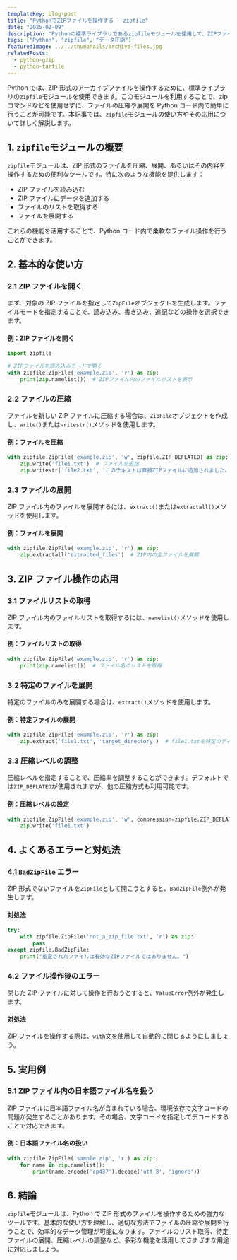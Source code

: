 ```yaml
---
templateKey: blog-post
title: "PythonでZIPファイルを操作する - zipfile"
date: "2025-02-09"
description: "Pythonの標準ライブラリであるzipfileモジュールを使用して、ZIPファイルの作成、展開、操作方法を詳しく解説します。圧縮ファイルの扱い方や、便利なユースケースについても網羅しています。"
tags: ["Python", "zipfile", "データ圧縮"]
featuredImage: ../../thumbnails/archive-files.jpg
relatedPosts:
  - python-gzip
  - python-tarfile
---
```


Python では、ZIP 形式のアーカイブファイルを操作するために、標準ライブラリの`zipfile`モジュールを使用できます。このモジュールを利用することで、zip コマンドなどを使用せずに、ファイルの圧縮や展開を Python コード内で簡単に行うことが可能です。本記事では、`zipfile`モジュールの使い方やその応用について詳しく解説します。

## 1. `zipfile`モジュールの概要

`zipfile`モジュールは、ZIP 形式のファイルを圧縮、展開、あるいはその内容を操作するための便利なツールです。特に次のような機能を提供します：

- ZIP ファイルを読み込む
- ZIP ファイルにデータを追加する
- ファイルのリストを取得する
- ファイルを展開する

これらの機能を活用することで、Python コード内で柔軟なファイル操作を行うことができます。

## 2. 基本的な使い方

### 2.1 ZIP ファイルを開く

まず、対象の ZIP ファイルを指定して`ZipFile`オブジェクトを生成します。ファイルモードを指定することで、読み込み、書き込み、追記などの操作を選択できます。

#### 例：ZIP ファイルを開く

```python
import zipfile

# ZIPファイルを読み込みモードで開く
with zipfile.ZipFile('example.zip', 'r') as zip:
    print(zip.namelist())  # ZIPファイル内のファイルリストを表示
```

### 2.2 ファイルの圧縮

ファイルを新しい ZIP ファイルに圧縮する場合は、`ZipFile`オブジェクトを作成し、`write()`または`writestr()`メソッドを使用します。

#### 例：ファイルを圧縮

```python
with zipfile.ZipFile('example.zip', 'w', zipfile.ZIP_DEFLATED) as zip:
    zip.write('file1.txt')  # ファイルを追加
    zip.writestr('file2.txt', 'このテキストは直接ZIPファイルに追加されました。')
```

### 2.3 ファイルの展開

ZIP ファイル内のファイルを展開するには、`extract()`または`extractall()`メソッドを使用します。

#### 例：ファイルを展開

```python
with zipfile.ZipFile('example.zip', 'r') as zip:
    zip.extractall('extracted_files')  # ZIP内の全ファイルを展開
```

## 3. ZIP ファイル操作の応用

### 3.1 ファイルリストの取得

ZIP ファイル内のファイルリストを取得するには、`namelist()`メソッドを使用します。

#### 例：ファイルリストの取得

```python
with zipfile.ZipFile('example.zip', 'r') as zip:
    print(zip.namelist())  # ファイル名のリストを取得
```

### 3.2 特定のファイルを展開

特定のファイルのみを展開する場合は、`extract()`メソッドを使用します。

#### 例：特定ファイルの展開

```python
with zipfile.ZipFile('example.zip', 'r') as zip:
    zip.extract('file1.txt', 'target_directory')  # file1.txtを特定のディレクトリに展開
```

### 3.3 圧縮レベルの調整

圧縮レベルを指定することで、圧縮率を調整することができます。デフォルトでは`ZIP_DEFLATED`が使用されますが、他の圧縮方式も利用可能です。

#### 例：圧縮レベルの設定

```python
with zipfile.ZipFile('example.zip', 'w', compression=zipfile.ZIP_DEFLATED, compresslevel=9) as zip:
    zip.write('file1.txt')
```

## 4. よくあるエラーと対処法

### 4.1 `BadZipFile` エラー

ZIP 形式でないファイルを`ZipFile`として開こうとすると、`BadZipFile`例外が発生します。

#### 対処法

```python
try:
    with zipfile.ZipFile('not_a_zip_file.txt', 'r') as zip:
        pass
except zipfile.BadZipFile:
    print("指定されたファイルは有効なZIPファイルではありません。")
```

### 4.2 ファイル操作後のエラー

閉じた ZIP ファイルに対して操作を行おうとすると、`ValueError`例外が発生します。

#### 対処法

ZIP ファイルを操作する際は、`with`文を使用して自動的に閉じるようにしましょう。

## 5. 実用例

### 5.1 ZIP ファイル内の日本語ファイル名を扱う

ZIP ファイルに日本語ファイル名が含まれている場合、環境依存で文字コードの問題が発生することがあります。その場合、文字コードを指定してデコードすることで対応できます。

#### 例：日本語ファイル名の扱い

```python
with zipfile.ZipFile('sample.zip', 'r') as zip:
    for name in zip.namelist():
        print(name.encode('cp437').decode('utf-8', 'ignore'))
```

## 6. 結論

`zipfile`モジュールは、Python で ZIP 形式のファイルを操作するための強力なツールです。基本的な使い方を理解し、適切な方法でファイルの圧縮や展開を行うことで、効率的なデータ管理が可能になります。ファイルのリスト取得、特定ファイルの展開、圧縮レベルの調整など、多彩な機能を活用してさまざまな用途に対応しましょう。
